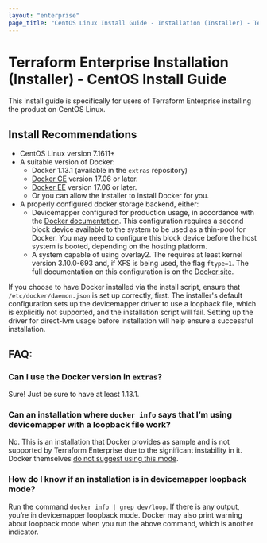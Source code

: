 ```yaml
---
layout: "enterprise"
page_title: "CentOS Linux Install Guide - Installation (Installer) - Terraform Enterprise"
---
```


# Terraform Enterprise Installation (Installer) - CentOS Install Guide

This install guide is specifically for users of Terraform Enterprise installing the product on CentOS Linux.

## Install Recommendations

* CentOS Linux version 7.1611+
* A suitable version of Docker:
   * Docker 1.13.1 (available in the `extras` repository)
   * [Docker CE](https://docs.docker.com/install/linux/docker-ce/centos/) version 17.06 or later.
   * [Docker EE](https://docs.docker.com/install/linux/docker-ee/centos/) version 17.06 or later.
   * Or you can allow the installer to install Docker for you.
* A properly configured docker storage backend, either:
   * Devicemapper configured for production usage, in accordance with the [Docker documentation](https://docs.docker.com/storage/storagedriver/device-mapper-driver/#configure-direct-lvm-mode-for-production). This configuration requires a second block device available to the system to be used as a thin-pool for Docker. You may need to configure this block device before the host system is booted, depending on the hosting platform.
   * A system capable of using overlay2. The requires at least kernel version 3.10.0-693 and, if XFS is being used, the flag `ftype=1`. The full documentation on this configuration is on the [Docker site](https://docs.docker.com/storage/storagedriver/overlayfs-driver/).

If you choose to have Docker installed via the install script, ensure that `/etc/docker/daemon.json` is set up correctly, first.  The installer's default configuration sets up the devicemapper driver to use a loopback file, which is explicitly not supported, and the installation script will fail.  Setting up the driver for direct-lvm usage before installation will help ensure a successful installation.

## FAQ:
### Can I use the Docker version in `extras`?
Sure! Just be sure to have at least 1.13.1.

### Can an installation where `docker info` says that I’m using devicemapper with a loopback file work?
No. This is an installation that Docker provides as sample and is not supported by Terraform Enterprise due to the significant instability in it. Docker themselves [do not suggest using this mode](https://docs.docker.com/storage/storagedriver/device-mapper-driver/#configure-loop-lvm-mode-for-testing).

### How do I know if an installation is in devicemapper loopback mode?
Run the command `docker info | grep dev/loop`. If there is any output, you’re in devicemapper loopback mode. Docker may also print warning about loopback mode when you run the above command, which is another indicator.
